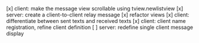 [x] client: make the message view scrollable using tview.newlistview
[x] server: create a client-to-client relay message
[x] refactor views
[x] client: differentiate between sent texts and received texts
[x] client: client name registration, refine client definition
[ ] server: redefine single client message display